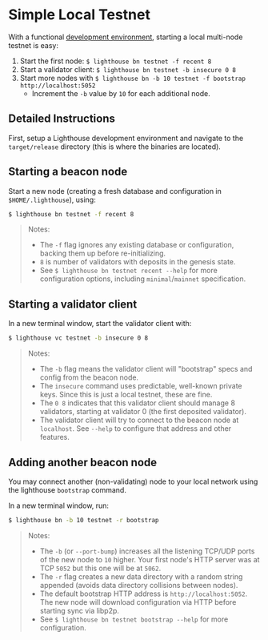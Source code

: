 # Simple Local Testnet

With a functional [development environment](./setup.md), starting a local multi-node
testnet is easy:

1. Start the first node: `$ lighthouse bn testnet -f recent 8`
1. Start a validator client: `$ lighthouse bn testnet -b insecure 0 8`
1. Start more nodes with `$ lighthouse bn -b 10 testnet -f bootstrap
   http://localhost:5052`
   - Increment the `-b` value by `10` for each additional node.

## Detailed Instructions

First, setup a Lighthouse development environment and navigate to the
`target/release` directory (this is where the binaries are located).

## Starting a beacon node

Start a new node (creating a fresh database and configuration in `$HOME/.lighthouse`), using:

```bash
$ lighthouse bn testnet -f recent 8
```

> Notes:
>
> - The `-f` flag ignores any existing database or configuration, backing them
>   up before re-initializing.
> - `8` is number of validators with deposits in the genesis state.
> - See `$ lighthouse bn testnet recent --help` for more configuration options,
>   including `minimal`/`mainnet` specification.

## Starting a validator client

In a new terminal window, start the validator client with:

```bash
$ lighthouse vc testnet -b insecure 0 8
```

> Notes:
>
> - The `-b` flag means the validator client will "bootstrap" specs and config
>   from the beacon node.
> - The `insecure` command uses predictable, well-known private keys. Since
>   this is just a local testnet, these are fine.
> - The `0 8` indicates that this validator client should manage 8 validators,
>   starting at validator 0 (the first deposited validator).
> - The validator client will try to connect to the beacon node at `localhost`.
>   See `--help` to configure that address and other features.

## Adding another beacon node

You may connect another (non-validating) node to your local network using the
lighthouse `bootstrap` command.

In a new terminal window, run:


```bash
$ lighthouse bn -b 10 testnet -r bootstrap
```

> Notes:
>
> - The `-b` (or `--port-bump`) increases all the listening TCP/UDP ports of
>   the new node to `10` higher. Your first node's HTTP server was at TCP
>   `5052` but this one will be at `5062`.
> - The `-r` flag creates a new data directory with a random string appended
>   (avoids data directory collisions between nodes).
> - The default bootstrap HTTP address is `http://localhost:5052`. The new node
>   will download configuration via HTTP before starting sync via libp2p.
> - See `$ lighthouse bn testnet bootstrap --help` for more configuration.
